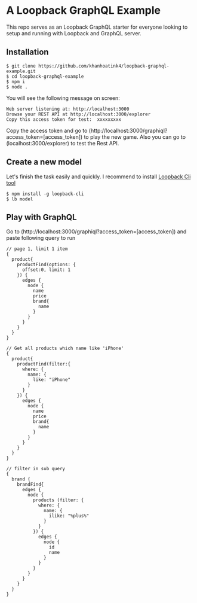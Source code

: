 # A Loopback GraphQL Example 

This repo serves as an Loopback GraphQL starter for everyone looking to setup and running with Loopback and GraphQL server.

## Installation
```
$ git clone https://github.com/khanhoatink4/loopback-graphql-example.git
$ cd loopback-graphql-example
$ npm i
$ node .
```

You will see the following message on screen:
```
Web server listening at: http://localhost:3000
Browse your REST API at http://localhost:3000/explorer
Copy this access token for test:  xxxxxxxxx
 ```
 
 Copy the access token and go to (http://localhost:3000/graphiql?access_token=[access_token]) to play the new game. Also you can go to (localhost:3000/explorer) to test the Rest API.
 
 ## Create a new model
 Let's finish the task easily and quickly. I recommend to install [Loopback Cli tool](https://github.com/strongloop/loopback-cli)
 ```
$ npm install -g loopback-cli
$ lb model 
```

## Play with GraphQL
Go to (http://localhost:3000/graphiql?access_token=[access_token]) and paste following query to run
```
// page 1, limit 1 item
{
  product{
    productFind(options: {
      offset:0, limit: 1
    }) {
      edges {
        node {
          name
          price
          brand{
            name
          }
        }
      }
    }
  }
}
```

```
// Get all products which name like 'iPhone'
{
  product{
    productFind(filter:{
      where: {
        name: {
          like: "iPhone"
        }
      }
    }) {
      edges {
        node {
          name
          price
          brand{
            name
          }
        }
      }
    }
  }
}
```

```
// filter in sub query
{ 
  brand {
    brandFind{
      edges {
        node {
          products (filter: {
            where: {
              name: {
                ilike: "%plus%"
              }
            }
          }) {
            edges {
              node {
                id
                name
              }
            }
          }
        } 
      }
    }
  }
}
```
